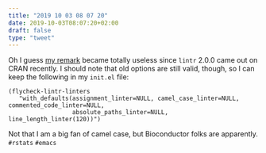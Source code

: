 ```yaml
---
title: "2019 10 03 08 07 20"
date: 2019-10-03T08:07:20+02:00
draft: false
type: "tweet"
---
```

Oh I guess [my remark](https://github.com/jimhester/lintr/issues/410) became totally useless since `lintr` 2.0.0 came out on CRAN recently. I should note that old options are still valid, though, so I can keep the following in my `init.el` file:

```emacs-lisp
(flycheck-lintr-linters
   "with_defaults(assignment_linter=NULL, camel_case_linter=NULL, commented_code_linter=NULL,
                  absolute_paths_linter=NULL, line_length_linter(120))")
```

Not that I am a big fan of camel case, but Bioconductor folks are apparently. `#rstats` `#emacs`
